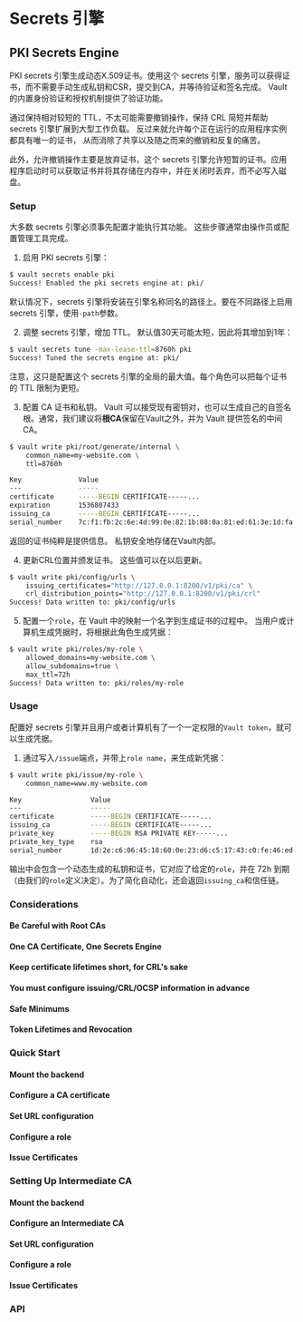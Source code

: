 # Secrets 引擎
## PKI Secrets Engine
PKI secrets 引擎生成动态X.509证书。使用这个 secrets 引擎，服务可以获得证书，而不需要手动生成私钥和CSR，提交到CA，并等待验证和签名完成。
Vault 的内置身份验证和授权机制提供了验证功能。

通过保持相对较短的 TTL，不太可能需要撤销操作，保持 CRL 简短并帮助 secrets 引擎扩展到大型工作负载。 反过来就允许每个正在运行的应用程序实例都具有唯一的证书，
从而消除了共享以及随之而来的撤销和反复的痛苦。

此外，允许撤销操作主要是放弃证书，这个 secrets 引擎允许短暂的证书。应用程序启动时可以获取证书并将其存储在内存中，并在关闭时丢弃，而不必写入磁盘。

### Setup

大多数 secrets 引擎必须事先配置才能执行其功能。 这些步骤通常由操作员或配置管理工具完成。

1. 启用 PKI secrets 引擎：
```bash
$ vault secrets enable pki
Success! Enabled the pki secrets engine at: pki/
```
默认情况下，secrets 引擎将安装在引擎名称同名的路径上。要在不同路径上启用 secrets 引擎，使用`-path`参数。

2. 调整 secrets 引擎，增加 TTL。 默认值30天可能太短，因此将其增加到1年：
```bash
$ vault secrets tune -max-lease-ttl=8760h pki
Success! Tuned the secrets engine at: pki/
```

注意，这只是配置这个 secrets 引擎的全局的最大值。每个角色可以把每个证书的 TTL 限制为更短。

3. 配置 CA 证书和私钥。 Vault 可以接受现有密钥对，也可以生成自己的自签名根。通常，我们建议将**根CA**保留在Vault之外，并为 Vault 提供签名的中间CA。
```bash
$ vault write pki/root/generate/internal \
    common_name=my-website.com \
    ttl=8760h

Key              Value
---              -----
certificate      -----BEGIN CERTIFICATE-----...
expiration       1536807433
issuing_ca       -----BEGIN CERTIFICATE-----...
serial_number    7c:f1:fb:2c:6e:4d:99:0e:82:1b:08:0a:81:ed:61:3e:1d:fa:f5:29
```

返回的证书纯粹是提供信息。 私钥安全地存储在Vault内部。

4. 更新CRL位置并颁发证书。 这些值可以在以后更新。
```bash
$ vault write pki/config/urls \
    issuing_certificates="http://127.0.0.1:8200/v1/pki/ca" \
    crl_distribution_points="http://127.0.0.1:8200/v1/pki/crl"
Success! Data written to: pki/config/urls
```

5. 配置一个`role`，在 Vault 中的映射一个名字到生成证书的过程中。 当用户或计算机生成凭据时，将根据此角色生成凭据：
```bash
$ vault write pki/roles/my-role \
    allowed_domains=my-website.com \
    allow_subdomains=true \
    max_ttl=72h
Success! Data written to: pki/roles/my-role
```

### Usage

配置好 secrets 引擎并且用户或者计算机有了一个一定权限的`Vault token`，就可以生成凭据。

1. 通过写入`/issue`端点，并带上`role name`，来生成新凭据：
```bash
$ vault write pki/issue/my-role \
    common_name=www.my-website.com

Key                 Value
---                 -----
certificate         -----BEGIN CERTIFICATE-----...
issuing_ca          -----BEGIN CERTIFICATE-----...
private_key         -----BEGIN RSA PRIVATE KEY-----...
private_key_type    rsa
serial_number       1d:2e:c6:06:45:18:60:0e:23:d6:c5:17:43:c0:fe:46:ed:d1:50:be
```

输出中会包含一个动态生成的私钥和证书，它对应了给定的`role`，并在 72h 到期（由我们的`role`定义决定）。为了简化自动化，还会返回`issuing_ca`和信任链。

### Considerations

#### Be Careful with Root CAs
#### One CA Certificate, One Secrets Engine
#### Keep certificate lifetimes short, for CRL's sake
#### You must configure issuing/CRL/OCSP information in advance
#### Safe Minimums
#### Token Lifetimes and Revocation
### Quick Start
#### Mount the backend
#### Configure a CA certificate
#### Set URL configuration
#### Configure a role
#### Issue Certificates
### Setting Up Intermediate CA
#### Mount the backend
#### Configure an Intermediate CA
#### Set URL configuration
#### Configure a role
#### Issue Certificates
### API